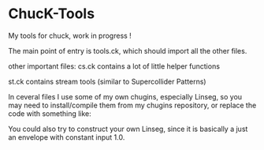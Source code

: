 # ChucK-Tools
My tools for chuck, work in progress !

The main point of entry is tools.ck, which should import all the other files.

other important files:
cs.ck contains a lot of little helper functions

st.ck contains stream tools (similar to Supercollider Patterns)

In ceveral files I use some of my own chugins, especially Linseg, so you may need to install/compile them from my chugins repository, or replace the code with something like:

You could also try to construct your own Linseg, since it is basically a just an envelope with constant input 1.0.
